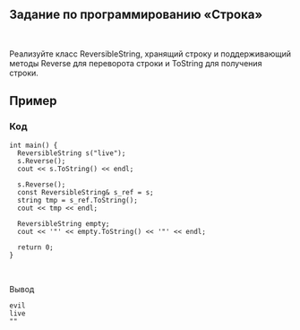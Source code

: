 Задание по программированию «Строка»
------------------------------------

 

Реализуйте класс ReversibleString, хранящий строку и поддерживающий методы
Reverse для переворота строки и ToString для получения строки. 

Пример
------

### Код

~~~~~~~~~~~~~~~~~~~~~~~~~~~~~~~~~~~~~~~~~~~~~~~~~~~~~~~~~~~~~~~~~~~~~~~~~~~~~~~~
int main() {
  ReversibleString s("live");
  s.Reverse();
  cout << s.ToString() << endl;
  
  s.Reverse();
  const ReversibleString& s_ref = s;
  string tmp = s_ref.ToString();
  cout << tmp << endl;
  
  ReversibleString empty;
  cout << '"' << empty.ToString() << '"' << endl;
  
  return 0;
}
~~~~~~~~~~~~~~~~~~~~~~~~~~~~~~~~~~~~~~~~~~~~~~~~~~~~~~~~~~~~~~~~~~~~~~~~~~~~~~~~

 

Вывод

~~~~~~~~~~~~~~~~~~~~~~~~~~~~~~~~~~~~~~~~~~~~~~~~~~~~~~~~~~~~~~~~~~~~~~~~~~~~~~~~
evil
live
""
~~~~~~~~~~~~~~~~~~~~~~~~~~~~~~~~~~~~~~~~~~~~~~~~~~~~~~~~~~~~~~~~~~~~~~~~~~~~~~~~
